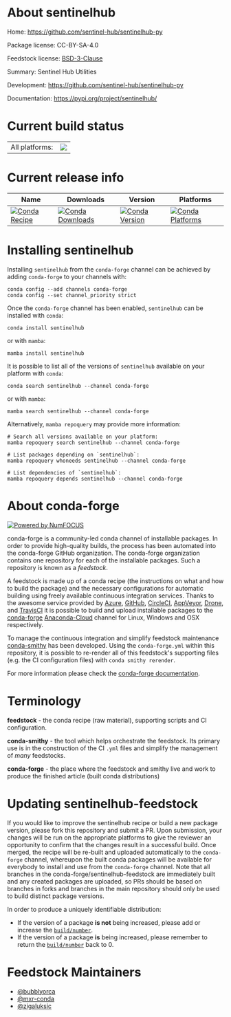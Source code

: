 About sentinelhub
=================

Home: https://github.com/sentinel-hub/sentinelhub-py

Package license: CC-BY-SA-4.0

Feedstock license: [BSD-3-Clause](https://github.com/conda-forge/sentinelhub-feedstock/blob/main/LICENSE.txt)

Summary: Sentinel Hub Utilities

Development: https://github.com/sentinel-hub/sentinelhub-py

Documentation: https://pypi.org/project/sentinelhub/

Current build status
====================


<table><tr><td>All platforms:</td>
    <td>
      <a href="https://dev.azure.com/conda-forge/feedstock-builds/_build/latest?definitionId=8649&branchName=main">
        <img src="https://dev.azure.com/conda-forge/feedstock-builds/_apis/build/status/sentinelhub-feedstock?branchName=main">
      </a>
    </td>
  </tr>
</table>

Current release info
====================

| Name | Downloads | Version | Platforms |
| --- | --- | --- | --- |
| [![Conda Recipe](https://img.shields.io/badge/recipe-sentinelhub-green.svg)](https://anaconda.org/conda-forge/sentinelhub) | [![Conda Downloads](https://img.shields.io/conda/dn/conda-forge/sentinelhub.svg)](https://anaconda.org/conda-forge/sentinelhub) | [![Conda Version](https://img.shields.io/conda/vn/conda-forge/sentinelhub.svg)](https://anaconda.org/conda-forge/sentinelhub) | [![Conda Platforms](https://img.shields.io/conda/pn/conda-forge/sentinelhub.svg)](https://anaconda.org/conda-forge/sentinelhub) |

Installing sentinelhub
======================

Installing `sentinelhub` from the `conda-forge` channel can be achieved by adding `conda-forge` to your channels with:

```
conda config --add channels conda-forge
conda config --set channel_priority strict
```

Once the `conda-forge` channel has been enabled, `sentinelhub` can be installed with `conda`:

```
conda install sentinelhub
```

or with `mamba`:

```
mamba install sentinelhub
```

It is possible to list all of the versions of `sentinelhub` available on your platform with `conda`:

```
conda search sentinelhub --channel conda-forge
```

or with `mamba`:

```
mamba search sentinelhub --channel conda-forge
```

Alternatively, `mamba repoquery` may provide more information:

```
# Search all versions available on your platform:
mamba repoquery search sentinelhub --channel conda-forge

# List packages depending on `sentinelhub`:
mamba repoquery whoneeds sentinelhub --channel conda-forge

# List dependencies of `sentinelhub`:
mamba repoquery depends sentinelhub --channel conda-forge
```


About conda-forge
=================

[![Powered by
NumFOCUS](https://img.shields.io/badge/powered%20by-NumFOCUS-orange.svg?style=flat&colorA=E1523D&colorB=007D8A)](https://numfocus.org)

conda-forge is a community-led conda channel of installable packages.
In order to provide high-quality builds, the process has been automated into the
conda-forge GitHub organization. The conda-forge organization contains one repository
for each of the installable packages. Such a repository is known as a *feedstock*.

A feedstock is made up of a conda recipe (the instructions on what and how to build
the package) and the necessary configurations for automatic building using freely
available continuous integration services. Thanks to the awesome service provided by
[Azure](https://azure.microsoft.com/en-us/services/devops/), [GitHub](https://github.com/),
[CircleCI](https://circleci.com/), [AppVeyor](https://www.appveyor.com/),
[Drone](https://cloud.drone.io/welcome), and [TravisCI](https://travis-ci.com/)
it is possible to build and upload installable packages to the
[conda-forge](https://anaconda.org/conda-forge) [Anaconda-Cloud](https://anaconda.org/)
channel for Linux, Windows and OSX respectively.

To manage the continuous integration and simplify feedstock maintenance
[conda-smithy](https://github.com/conda-forge/conda-smithy) has been developed.
Using the ``conda-forge.yml`` within this repository, it is possible to re-render all of
this feedstock's supporting files (e.g. the CI configuration files) with ``conda smithy rerender``.

For more information please check the [conda-forge documentation](https://conda-forge.org/docs/).

Terminology
===========

**feedstock** - the conda recipe (raw material), supporting scripts and CI configuration.

**conda-smithy** - the tool which helps orchestrate the feedstock.
                   Its primary use is in the construction of the CI ``.yml`` files
                   and simplify the management of *many* feedstocks.

**conda-forge** - the place where the feedstock and smithy live and work to
                  produce the finished article (built conda distributions)


Updating sentinelhub-feedstock
==============================

If you would like to improve the sentinelhub recipe or build a new
package version, please fork this repository and submit a PR. Upon submission,
your changes will be run on the appropriate platforms to give the reviewer an
opportunity to confirm that the changes result in a successful build. Once
merged, the recipe will be re-built and uploaded automatically to the
`conda-forge` channel, whereupon the built conda packages will be available for
everybody to install and use from the `conda-forge` channel.
Note that all branches in the conda-forge/sentinelhub-feedstock are
immediately built and any created packages are uploaded, so PRs should be based
on branches in forks and branches in the main repository should only be used to
build distinct package versions.

In order to produce a uniquely identifiable distribution:
 * If the version of a package **is not** being increased, please add or increase
   the [``build/number``](https://docs.conda.io/projects/conda-build/en/latest/resources/define-metadata.html#build-number-and-string).
 * If the version of a package **is** being increased, please remember to return
   the [``build/number``](https://docs.conda.io/projects/conda-build/en/latest/resources/define-metadata.html#build-number-and-string)
   back to 0.

Feedstock Maintainers
=====================

* [@bubblyorca](https://github.com/bubblyorca/)
* [@mxr-conda](https://github.com/mxr-conda/)
* [@zigaluksic](https://github.com/zigaluksic/)

